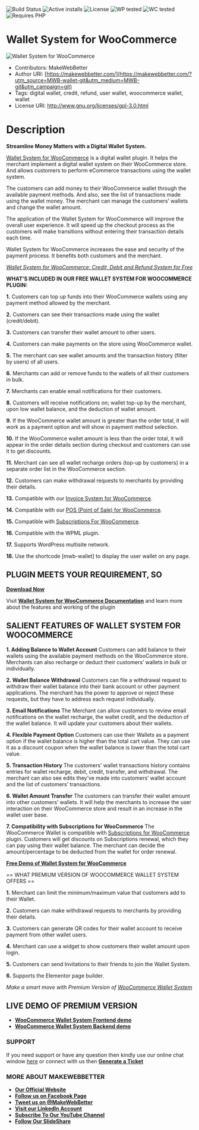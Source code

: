 ![Build Status](https://img.shields.io/travis/twbs/bootstrap/master.svg) ![Active installs](https://img.shields.io/badge/Active-500%2B-brightgreen) ![License](https://img.shields.io/badge/License-GPLv3%20or%20later-yellowgreen) ![WP tested](https://img.shields.io/badge/WP%20tested-5.8.1-brightgreen) ![WC tested](https://img.shields.io/badge/WC%20tested-5.6.0-brightgreen) ![Requires PHP](https://img.shields.io/badge/Requires%20PHP-5.6-blue)
# Wallet System for WooCommerce
![Wallet System for WooCommerce](https://ps.w.org/wallet-system-for-woocommerce/assets/banner-772x250.png)
* Contributors: MakeWebBetter
* Author URI: [https://makewebbetter.com/](https://makewebbetter.com/?utm_source=MWB-wallet-git&utm_medium=MWB-git&utm_campaign=git)
* Tags: digital wallet, credit, refund, user wallet, woocommerce wallet, wallet
* License URI: http://www.gnu.org/licenses/gpl-3.0.html

# Description

**Streamline Money Matters with a Digital Wallet System.**

[Wallet System for WooCommerce](https://wordpress.org/plugins/wallet-system-for-woocommerce/) is a digital wallet plugin. It helps the merchant implement a digital wallet system on their WooCommerce store. And allows customers to perform eCommerce transactions using the wallet system.

The customers can add money to their WooCommerce wallet through the available payment methods. And also, see the list of transactions made using the wallet money. The merchant can manage the customers’ wallets and change the wallet amount. 

The application of the Wallet System for WooCommerce will improve the overall user experience. It will speed up the checkout process as the customers will make transitions without entering their transaction details each time. 

Wallet System for WooCommerce increases the ease and security of the payment process. It benefits both customers and the merchant. 

[*Wallet System for WooCommerce: Credit, Debit and Refund System for Free*](https://youtu.be/pyAxFDBcLDA)

**WHAT’S INCLUDED IN OUR FREE WALLET SYSTEM FOR WOOCOMMERCE PLUGIN:**

**1.** Customers can top up funds into their WooCommerce wallets using any payment method allowed by the merchant. 

**2.** Customers can see their transactions made using the wallet (credit/debit). 

**3.** Customers can transfer their wallet amount to other users. 

**4.** Customers can make payments on the store using WooCommerce wallet. 

**5.** The merchant can see wallet amounts and the transaction history (filter by users) of all users. 

**6.** Merchants can add or remove funds to the wallets of all their customers in bulk. 

**7.** Merchants can enable email notifications for their customers. 

**8.** Customers will receive notifications on; wallet top-up by the merchant, upon low wallet balance, and the deduction of wallet amount. 
 
**9.** If the WooCommerce wallet amount is greater than the order total, it will work as a payment option and will show in payment method selection. 

**10.** If the WooCommerce wallet amount is less than the order total, it will appear in the order details section during checkout and customers can use it to get discounts.

**11.** Merchant can see all wallet recharge orders (top-up by customers) in a separate order list in the WooCommerce section. 

**12.** Customers can make withdrawal requests to merchants by providing their details. 

**13.** Compatible with our [Invoice System for WooCommerce](https://wordpress.org/plugins/invoice-system-for-woocommerce/).

**14.** Compatible with our [POS (Point of Sale) for WooCommerce](https://wordpress.org/plugins/mwb-point-of-sale-pos-for-woocommerce/).
 
**15.** Compatible with [Subscriptions For WooCommerce](https://wordpress.org/plugins/subscriptions-for-woocommerce/).

**16.** Compatible with the WPML plugin.

**17.** Supports WordPress multisite network. 

**18.** Use the shortcode [mwb-wallet] to display the user wallet on any page. 

## PLUGIN MEETS YOUR REQUIREMENT, SO 
[**Download Now**](https://downloads.wordpress.org/plugin/wallet-system-for-woocommerce.zip)

Visit [**Wallet System for WooCommerce Documentation**](https://docs.makewebbetter.com/wallet-system-for-woocommerce/?utm_source=MWB-wallet-git&utm_medium=MWB-git-Page&utm_campaign=MWB-doc) and learn more about the features and working of the plugin

## SALIENT FEATURES OF WALLET SYSTEM FOR WOOCOMMERCE

**1. Adding Balance to Wallet Account**
Customers can add balance to their wallets using the available payment methods on the WooCommerce store. Merchants can also recharge or deduct their customers’ wallets in bulk or individually. 

**2. Wallet Balance Withdrawal** 
Customers can file a withdrawal request to withdraw their wallet balance into their bank account or other payment applications. The merchant has the power to approve or reject these requests, but they have to address each request individually. 

**3. Email Notifications**
The Merchant can allow customers to review email notifications on the wallet recharge, the wallet credit, and the deduction of the wallet balance. It will update your customers about their wallets. 

**4. Flexible Payment Option**
Customers can use their Wallets as a payment option if the wallet balance is higher than the total cart value. They can use it as a discount coupon when the wallet balance is lower than the total cart value. 

**5. Transaction History**
The customers’ wallet transactions history contains entries for wallet recharge, debit, credit, transfer, and withdrawal. The merchant can also see edits they’ve made into customers’ wallet account and the list of customers’ transactions. 

**6. Wallet Amount Transfer**
The customers can transfer their wallet amount into other customers’ wallets. It will help the merchants to increase the user interaction on their WooCommerce store and result in an increase in the wallet user base. 

**7. Compatibility with Subscriptions for WooCommerce**
The WooCommerce Wallet is compatible with [Subscriptions for WooCommerce](https://wordpress.org/plugins/subscriptions-for-woocommerce/) plugin. Customers will get discounts on Subscriptions renewal, which they can pay using their wallet balance. The merchant can decide the amount/percentage to be deducted from the wallet for order renewal. 

[**Free Demo of Wallet System for WooCommerce**](https://demo.makewebbetter.com/wallet-system-for-woocommerce/?utm_source=MWB-wallet-git&utm_medium=MWB-git-Page&utm_campaign=MWB-demo)

== WHAT PREMIUM VERSION OF WOOCOMMERCE  WALLET SYSTEM OFFERS == 

**1.** Merchant can limit the minimum/maximum value that customers add to their Wallet. 

**2.** Customers can make withdrawal requests to merchants by providing their details. 

**3.** Customers can generate QR codes for their wallet account to receive payment from other wallet users. 

**4.** Merchant can use a widget to show customers their wallet amount upon login. 

**5.** Customers can send Invitations to their friends to join the Wallet System. 

**6.**  Supports the Elementor page builder.

*Make a smart move with Premium Version of [WooCommerce Wallet System](https://makewebbetter.com/product/woocommerce-wallet-system/?utm_source=MWB-wallet-git&utm_medium=MWB-GIT-Page&utm_campaign=MWB-wallet-pro)*


## LIVE DEMO OF PREMIUM VERSION 

* [**WooCommerce Wallet System Frontend demo**](https://demo.makewebbetter.com/woocommerce-wallet-system/?utm_source=MWB-wallet-git&utm_medium=MWB-GIT-Page&utm_campaign=MWB-wallet-frontend_demo)
* [**WooCommerce Wallet System Backend demo**](https://demo.makewebbetter.com/woocommerce-wallet-system/get-your-personal-demo/?utm_source=MWB-wallet-git&utm_medium=MWB-GIT-Page&utm_campaign=MWB-wallet-backend_demo)


### **SUPPORT**

If you need support or have any question then kindly use our online chat window [here](https://makewebbetter.com/?utm_source=MWB-wallet-github&utm_medium=MWB-github-page&utm_campaign=MWB-wallet-git) or connect with us then [**Generate a Ticket**](https://makewebbetter.com/submit-query/?utm_source=MWB-wallet-github&utm_medium=MWB-github-page&utm_campaign=MWB-wallet-git)


### **MORE ABOUT MAKEWEBBETTER**

- [**Our Official Website**](https://makewebbetter.com/?utm_source=MWB-wallet-git&utm_medium=MWB-git&utm_campaign=git)
- [**Follow us on Facebook Page**](https://www.facebook.com/makewebbetter)
- [**Tweet us on @MakeWebBetter**](https://twitter.com/makewebbetter)
- [**Visit our LinkedIn Account**](https://www.linkedin.com/company/makewebbetter)
- [**Subscribe To Our YouTube Channel**](https://www.youtube.com/channel/UC7nYNf0JETOwW3GOD_EW2Ag)
- [**Follow Our SlideShare**](https://www.slideshare.net/MakeWebBetter)
